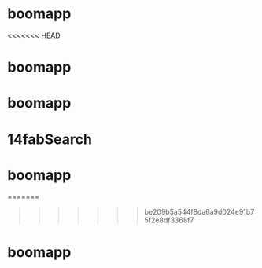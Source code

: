 # boomapp
<<<<<<< HEAD
# boomapp
# boomapp
# 14fabSearch
# boomapp
=======
>>>>>>> be209b5a544f8da6a9d024e91b75f2e8df3368f7
# boomapp
